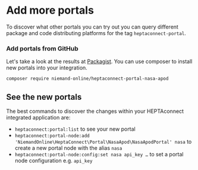 # Add more portals

To discover what other portals you can try out you can query different package and code distributing platforms for the tag `heptaconnect-portal`.


### Add portals from GitHub

Let's take a look at the results at [Packagist](https://packagist.org/search/?tags=heptaconnect-portal).
You can use composer to install new portals into your integration.

```shell
composer require niemand-online/heptaconnect-portal-nasa-apod
```

## See the new portals

The best commands to discover the changes within your HEPTAconnect integrated application are:

* `heptaconnect:portal:list` to see your new portal
* `heptaconnect:portal-node:add 'NiemandOnline\HeptaConnect\Portal\NasaApod\NasaApodPortal' nasa` to create a new portal node with the alias `nasa`
* `heptaconnect:portal-node:config:set nasa api_key …` to set a portal node configuration e.g. `api_key`
